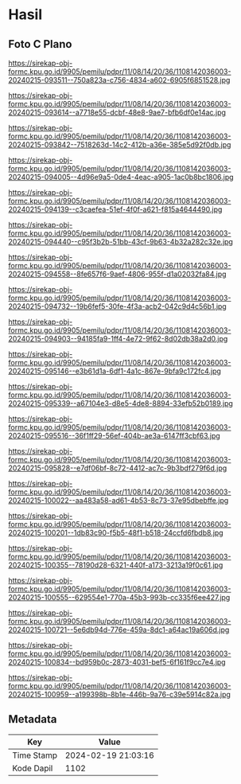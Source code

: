 # Hasil

## Foto C Plano

https://sirekap-obj-formc.kpu.go.id/9905/pemilu/pdpr/11/08/14/20/36/1108142036003-20240215-093511--750a823a-c756-4834-a602-6905f6851528.jpg

https://sirekap-obj-formc.kpu.go.id/9905/pemilu/pdpr/11/08/14/20/36/1108142036003-20240215-093614--a7718e55-dcbf-48e8-9ae7-bfb6df0e14ac.jpg

https://sirekap-obj-formc.kpu.go.id/9905/pemilu/pdpr/11/08/14/20/36/1108142036003-20240215-093842--7518263d-14c2-412b-a36e-385e5d92f0db.jpg

https://sirekap-obj-formc.kpu.go.id/9905/pemilu/pdpr/11/08/14/20/36/1108142036003-20240215-094005--4d96e9a5-0de4-4eac-a905-1ac0b8bc1806.jpg

https://sirekap-obj-formc.kpu.go.id/9905/pemilu/pdpr/11/08/14/20/36/1108142036003-20240215-094139--c3caefea-51ef-4f0f-a621-f815a4644490.jpg

https://sirekap-obj-formc.kpu.go.id/9905/pemilu/pdpr/11/08/14/20/36/1108142036003-20240215-094440--c95f3b2b-51bb-43cf-9b63-4b32a282c32e.jpg

https://sirekap-obj-formc.kpu.go.id/9905/pemilu/pdpr/11/08/14/20/36/1108142036003-20240215-094558--8fe657f6-9aef-4806-955f-d1a02032fa84.jpg

https://sirekap-obj-formc.kpu.go.id/9905/pemilu/pdpr/11/08/14/20/36/1108142036003-20240215-094732--19b6fef5-30fe-4f3a-acb2-042c9d4c56b1.jpg

https://sirekap-obj-formc.kpu.go.id/9905/pemilu/pdpr/11/08/14/20/36/1108142036003-20240215-094903--94185fa9-1ff4-4e72-9f62-8d02db38a2d0.jpg

https://sirekap-obj-formc.kpu.go.id/9905/pemilu/pdpr/11/08/14/20/36/1108142036003-20240215-095146--e3b61d1a-6df1-4a1c-867e-9bfa9c172fc4.jpg

https://sirekap-obj-formc.kpu.go.id/9905/pemilu/pdpr/11/08/14/20/36/1108142036003-20240215-095339--a67104e3-d8e5-4de8-8894-33efb52b0189.jpg

https://sirekap-obj-formc.kpu.go.id/9905/pemilu/pdpr/11/08/14/20/36/1108142036003-20240215-095516--36f1ff29-56ef-404b-ae3a-6147ff3cbf63.jpg

https://sirekap-obj-formc.kpu.go.id/9905/pemilu/pdpr/11/08/14/20/36/1108142036003-20240215-095828--e7df06bf-8c72-4412-ac7c-9b3bdf279f6d.jpg

https://sirekap-obj-formc.kpu.go.id/9905/pemilu/pdpr/11/08/14/20/36/1108142036003-20240215-100022--aa483a58-ad61-4b53-8c73-37e95dbebffe.jpg

https://sirekap-obj-formc.kpu.go.id/9905/pemilu/pdpr/11/08/14/20/36/1108142036003-20240215-100201--1db83c90-f5b5-48f1-b518-24ccfd6fbdb8.jpg

https://sirekap-obj-formc.kpu.go.id/9905/pemilu/pdpr/11/08/14/20/36/1108142036003-20240215-100355--78190d28-6321-440f-a173-3213a19f0c61.jpg

https://sirekap-obj-formc.kpu.go.id/9905/pemilu/pdpr/11/08/14/20/36/1108142036003-20240215-100555--629554e1-770a-45b3-993b-cc335f6ee427.jpg

https://sirekap-obj-formc.kpu.go.id/9905/pemilu/pdpr/11/08/14/20/36/1108142036003-20240215-100721--5e6db94d-776e-459a-8dc1-a64ac19a606d.jpg

https://sirekap-obj-formc.kpu.go.id/9905/pemilu/pdpr/11/08/14/20/36/1108142036003-20240215-100834--bd959b0c-2873-4031-bef5-6f161f9cc7e4.jpg

https://sirekap-obj-formc.kpu.go.id/9905/pemilu/pdpr/11/08/14/20/36/1108142036003-20240215-100959--a199398b-8b1e-446b-9a76-c39e5914c82a.jpg


## Metadata

| Key        | Value               |
| ---------- | ------------------- |
| Time Stamp | 2024-02-19 21:03:16 |
| Kode Dapil | 1102                |



